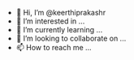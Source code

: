 - 👋 Hi, I’m @keerthiprakashr
- 👀 I’m interested in ...
- 🌱 I’m currently learning ...
- 💞️ I’m looking to collaborate on ...
- 📫 How to reach me ...

<!---
keerthiprakashr/keerthiprakashr is a ✨ special ✨ repository because its `README.md` (this file) appears on your GitHub profile.
You can click the Preview link to take a look at your changes.
--->
